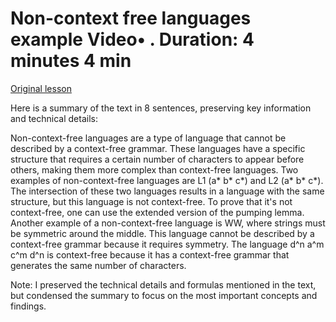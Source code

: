 # Non-context free languages example Video• . Duration: 4 minutes 4 min

[Original lesson](https://www.coursera.org/learn/uol-fundamentals-of-computer-science/lecture/2W6cB/non-context-free-languages-example)

Here is a summary of the text in 8 sentences, preserving key information and technical details:

Non-context-free languages are a type of language that cannot be described by a context-free grammar. These languages have a specific structure that requires a certain number of characters to appear before others, making them more complex than context-free languages. Two examples of non-context-free languages are L1 (a* b* c*) and L2 (a* b* c*). The intersection of these two languages results in a language with the same structure, but this language is not context-free. To prove that it's not context-free, one can use the extended version of the pumping lemma. Another example of a non-context-free language is WW, where strings must be symmetric around the middle. This language cannot be described by a context-free grammar because it requires symmetry. The language d^n a^m c^m d^n is context-free because it has a context-free grammar that generates the same number of characters.

Note: I preserved the technical details and formulas mentioned in the text, but condensed the summary to focus on the most important concepts and findings.

